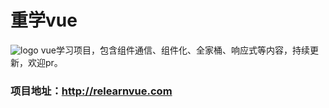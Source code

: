 # 重学vue
![logo](http://relearnvue.com/logo.svg )
vue学习项目，包含组件通信、组件化、全家桶、响应式等内容，持续更新，欢迎pr。
### 项目地址：http://relearnvue.com

